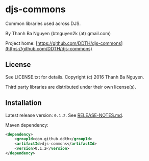 djs-commons
===========

Common libraries used across DJS.

By Thanh Ba Nguyen (btnguyen2k (at) gmail.com)

Project home:
[https://github.com/DDTH/djs-commons](https://github.com/DDTH/djs-commons)


## License ##

See LICENSE.txt for details. Copyright (c) 2016 Thanh Ba Nguyen.

Third party libraries are distributed under their own license(s).


## Installation ##

Latest release version: `0.1.2`. See [RELEASE-NOTES.md](RELEASE-NOTES.md).

Maven dependency: 

```xml
<dependency>
	<groupId>com.github.ddth</groupId>
	<artifactId>djs-commons</artifactId>
	<version>0.1.2</version>
</dependency>
```
